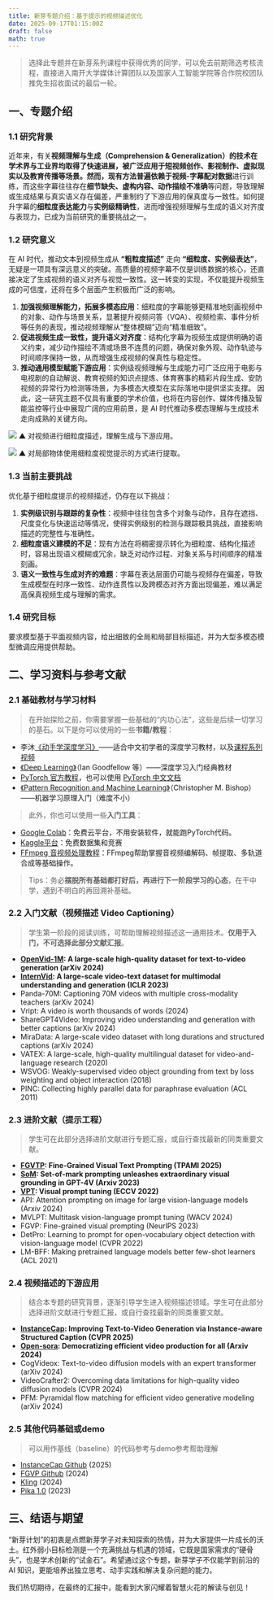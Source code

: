 ```yaml
---
title: 新芽专题介绍：基于提示的视频描述优化
date: 2025-09-17T01:15:00Z
draft: false
math: true
---
```


> 选择此专题并在新芽系列课程中获得优秀的同学，可以免去前期筛选考核流程，直接进入南开大学媒体计算团队以及国家人工智能学院等合作院校团队推免生招收面试的最后一轮。

## 一、专题介绍
### 1.1 研究背景
近年来，有关**视频理解与生成（Comprehension & Generalization）**的技术在学术界与工业界均取得了快速进展，被广泛应用于短视频创作、影视制作、虚拟现实以及教育传播等场景。然而，现有方法普遍依赖于**视频-字幕配对数据**进行训练，而这些字幕往往存在**细节缺失、虚构内容、动作描绘不准确**等问题，导致理解或生成结果与真实语义存在偏差，严重制约了下游应用的保真度与一致性。如何提升字幕的**细粒度表达能力**与**实例级精确性**，进而增强视频理解与生成的语义对齐度与表现力，已成为当前研究的重要挑战之一。

### 1.2 研究意义

在 AI 时代，推动文本到视频生成从 **“粗粒度描述”** 走向 **“细粒度、实例级表达”**，无疑是一项具有深远意义的突破。高质量的视频字幕不仅是训练数据的核心，还直接决定了生成视频的语义对齐与视觉一致性。这一转变的实现，不仅能提升视频生成的可信度，还将在多个层面产生积极而广泛的影响。

1. **加强视频理解能力，拓展多模态应用**：细粒度的字幕能够更精准地刻画视频中的对象、动作与场景关系，显著提升视频问答（VQA）、视频检索、事件分析等任务的表现，推动视频理解从“整体模糊”迈向“精准细致”。
2. **促进视频生成一致性，提升语义对齐度**：结构化字幕为视频生成提供明确的语义约束，减少动作描绘不清或场景不连贯的问题，确保对象外观、动作轨迹与时间顺序保持一致，从而增强生成视频的保真性与稳定性。
3. **推动通用模型赋能下游应用**：实例级视频理解与生成能力可广泛应用于电影与电视剧的自动解说、教育视频的知识点提炼、体育赛事的精彩片段生成、安防视频的异常行为检测等场景，为多模态大模型在实际落地中提供坚实支撑。
因此，这一研究主题不仅具有重要的学术价值，也将在内容创作、媒体传播及智能监控等行业中展现广阔的应用前景，是 AI 时代推动多模态理解与生成技术走向成熟的关键方向。

![](https://imgtu.com/uploads/31ohemhq/r-1280x1280.webp)
▲ 对视频进行细粒度描述，理解生成与下游应用。

![](https://imgtu.com/uploads/31oj3571/r-1280x1280.webp)
▲ 对局部物体使用细粒度视觉提示的方式进行提取。

### 1.3 当前主要挑战
优化基于细粒度提示的视频描述，仍存在以下挑战：
1. **实例级识别与跟踪的复杂性**：视频中往往包含多个对象与动作，且存在遮挡、尺度变化与快速运动等情况，使得实例级别的检测与跟踪极具挑战，直接影响描述的完整性与准确性。
2. **细粒度语义建模的不足**：现有方法在将稠密提示转化为细粒度、结构化描述时，容易出现语义模糊或冗余，缺乏对动作过程、对象关系与时间顺序的精准刻画。
3. **语义一致性与生成对齐的难题**：字幕在表达层面仍可能与视频存在偏差，导致生成模型在时序一致性、动作连贯性以及跨模态对齐方面出现偏差，难以满足高保真视频生成与理解的需求。

### 1.4 研究目标
要求模型基于平面视频内容，给出细致的全局和局部目标描述，并为大型多模态模型微调应用提供帮助。


## 二、学习资料与参考文献
### 2.1 基础教材与学习材料
> 在开始探险之前，你需要掌握一些基础的“内功心法”，这些是后续一切学习的基石。以下是你可以使用的一些**书籍/教程**：

* 李沐[《动手学深度学习》](https://zh.d2l.ai/)——适合中文初学者的深度学习教材，以及[课程系列视频](https://space.bilibili.com/1567748478/lists/358497?type=series)
* [《Deep Learning》](https://www.deeplearningbook.org/)（Ian Goodfellow 等）——深度学习入门经典教材
* [PyTorch 官方教程](https://pytorch.org/tutorials)，也可以使用 [PyTorch 中文文档](https://pytorch-cn.readthedocs.io/zh/latest/)
* [《Pattern Recognition and Machine Learning》](https://www.microsoft.com/en-us/research/wp-content/uploads/2006/01/Bishop-Pattern-Recognition-and-Machine-Learning-2006.pdf)（Christopher M. Bishop）——机器学习原理入门（难度不小）

> 此外，你也可以使用一些**入门工具**：

* [Google Colab](https://colab.research.google.com/)：免费云平台，不用安装软件，就能跑PyTorch代码。
* [Kaggle平台](https://www.kaggle.com/)：免费数据集和竞赛
* [FFmpeg 音视频处理教程](https://zhuanlan.zhihu.com/p/15849180981)：FFmpeg帮助掌握音视频编解码、帧提取、多轨道合成等基础操作。

> Tips：务必**摆脱所有基础都打好后，再进行下一阶段学习的心态**，在干中学，遇到不明白的再回溯补基础。


### 2.2 入门文献（视频描述 Video Captioning）
> 学生第一阶段的阅读训练，可帮助理解视频描述这一通用技术。**仅用于入门，不可选择此部分文献汇报**。
* **[OpenVid-1M](https://arxiv.org/pdf/2407.02371): A large-scale high-quality dataset for text-to-video generation (arXiv 2024)**
* **[InternVid](https://arxiv.org/pdf/2307.06942): A large-scale video-text dataset for multimodal understanding and generation (ICLR 2023)**
* Panda-70M: Captioning 70M videos with multiple cross-modality teachers (arXiv 2024)
* Vript: A video is worth thousands of words (2024)
* ShareGPT4Video: Improving video understanding and generation with better captions (arXiv 2024)
* MiraData: A large-scale video dataset with long durations and structured captions (arXiv 2024)
* VATEX: A large-scale, high-quality multilingual dataset for video-and-language research (2020)
* WSVOG: Weakly-supervised video object grounding from text by loss weighting and object interaction (2018)
* PINC: Collecting highly parallel data for paraphrase evaluation (ACL 2011)

### 2.3 进阶文献（提示工程）
> 学生可在此部分选择进阶文献进行专题汇报，或自行查找最新的同类重要文献。
* **[FGVTP](https://ieeexplore.ieee.org/document/10763465): Fine-Grained Visual Text Prompting (TPAMI 2025)**
* **[SoM](https://arxiv.org/pdf/2310.11441): Set-of-mark prompting unleashes extraordinary visual grounding in GPT-4V (Arxiv 2023)**
* **[VPT](https://arxiv.org/pdf/2203.12119): Visual prompt tuning (ECCV 2022)**
* API: Attention prompting on image for large vision-language models (Arxiv 2024)
* MVLPT: Multitask vision-language prompt tuning (WACV 2024)
* FGVP: Fine-grained visual prompting (NeurIPS 2023)
* DetPro: Learning to prompt for open-vocabulary object detection with vision-language model (CVPR 2022)
* LM-BFF: Making pretrained language models better few-shot learners (ACL 2021)

### 2.4 视频描述的下游应用
> 结合本专题的研究背景，逐渐引导学生进入视频描述领域。学生可在此部分选择进阶文献进行专题汇报，或自行查找最新的同类重要文献。
* **[InstanceCap](https://openaccess.thecvf.com/content/CVPR2025/papers/Fan_InstanceCap_Improving_Text-to-Video_Generation_via_Instance-aware_Structured_Caption_CVPR_2025_paper.pdf): Improving Text-to-Video Generation via Instance-aware Structured Caption (CVPR 2025)**
* **[Open-sora](https://arxiv.org/pdf/2412.20404): Democratizing efficient video production for all (Arxiv 2024)**
* CogVideox: Text-to-video diffusion models with an expert transformer (arXiv 2024)
* VideoCrafter2: Overcoming data limitations for high-quality video diffusion models (CVPR 2024)
* PFM: Pyramidal flow matching for efficient video generative modeling (arXiv 2024)

### 2.5 其他代码基础或demo
> 可以用作基线（baseline）的代码参考与demo参考帮助理解
* [InstanceCap Github](https://github.com/NJU-PCALab/InstanceCap) (2025)
* [FGVP Github](https://github.com/ylingfeng/FGVP) (2024)
* [Kling](https://kling.kuaishou.com) (2024)
* [Pika 1.0](https://pika.art) (2023)



## 三、结语与期望
“新芽计划”的初衷是点燃新芽学子对未知探索的热情，并为大家提供一片成长的沃土。红外弱小目标检测是一个充满挑战与机遇的领域，它既是国家需求的“硬骨头”，也是学术创新的“试金石”。希望通过这个专题，新芽学子不仅能学到前沿的 AI 知识，更能培养出独立思考、动手实践和解决复杂问题的能力。

我们热切期待，在最终的汇报中，能看到大家闪耀着智慧火花的解读与创见！
